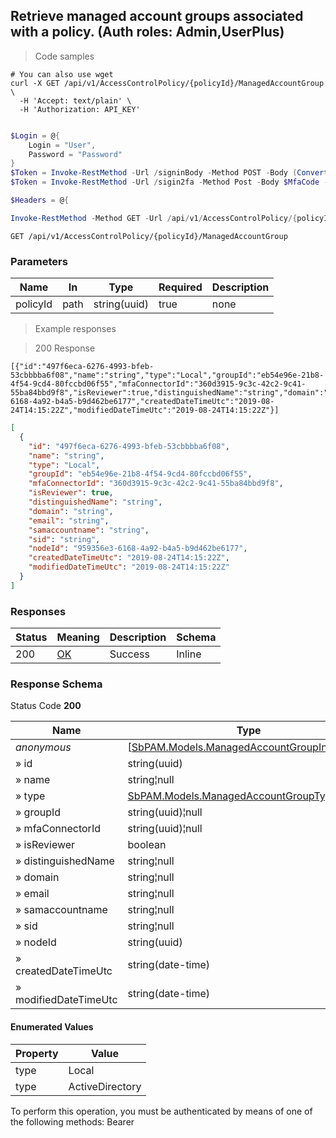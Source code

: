 
## Retrieve managed account groups associated with a policy. (Auth roles: Admin,UserPlus)

<a id="opIdGetManagedAccountGroupsAsync"></a>

> Code samples

```shell
# You can also use wget
curl -X GET /api/v1/AccessControlPolicy/{policyId}/ManagedAccountGroup \
  -H 'Accept: text/plain' \
  -H 'Authorization: API_KEY'

```

```powershell

$Login = @{
    Login = "User",
    Password = "Password"
}
$Token = Invoke-RestMethod -Url /signinBody -Method POST -Body (ConvertTo-Json $Login)
$Token = Invoke-RestMethod -Url /sigin2fa -Method Post -Body $MfaCode -Headers @{Authorization: "Bearer $Token"}

$Headers = @{

Invoke-RestMethod -Method GET -Url /api/v1/AccessControlPolicy/{policyId}/ManagedAccountGroup
```

`GET /api/v1/AccessControlPolicy/{policyId}/ManagedAccountGroup`

<h3 id="retrieve-managed-account-groups-associated-with-a-policy.-(auth-roles:-admin,userplus)-parameters">Parameters</h3>

|Name|In|Type|Required|Description|
|---|---|---|---|---|
|policyId|path|string(uuid)|true|none|

> Example responses

> 200 Response

```
[{"id":"497f6eca-6276-4993-bfeb-53cbbbba6f08","name":"string","type":"Local","groupId":"eb54e96e-21b8-4f54-9cd4-80fccbd06f55","mfaConnectorId":"360d3915-9c3c-42c2-9c41-55ba84bbd9f8","isReviewer":true,"distinguishedName":"string","domain":"string","email":"string","samaccountname":"string","sid":"string","nodeId":"959356e3-6168-4a92-b4a5-b9d462be6177","createdDateTimeUtc":"2019-08-24T14:15:22Z","modifiedDateTimeUtc":"2019-08-24T14:15:22Z"}]
```

```json
[
  {
    "id": "497f6eca-6276-4993-bfeb-53cbbbba6f08",
    "name": "string",
    "type": "Local",
    "groupId": "eb54e96e-21b8-4f54-9cd4-80fccbd06f55",
    "mfaConnectorId": "360d3915-9c3c-42c2-9c41-55ba84bbd9f8",
    "isReviewer": true,
    "distinguishedName": "string",
    "domain": "string",
    "email": "string",
    "samaccountname": "string",
    "sid": "string",
    "nodeId": "959356e3-6168-4a92-b4a5-b9d462be6177",
    "createdDateTimeUtc": "2019-08-24T14:15:22Z",
    "modifiedDateTimeUtc": "2019-08-24T14:15:22Z"
  }
]
```

<h3 id="retrieve-managed-account-groups-associated-with-a-policy.-(auth-roles:-admin,userplus)-responses">Responses</h3>

|Status|Meaning|Description|Schema|
|---|---|---|---|
|200|[OK](https://tools.ietf.org/html/rfc7231#section-6.3.1)|Success|Inline|

<h3 id="retrieve-managed-account-groups-associated-with-a-policy.-(auth-roles:-admin,userplus)-responseschema">Response Schema</h3>

Status Code **200**

|Name|Type|Required|Restrictions|Description|
|---|---|---|---|---|
|*anonymous*|[[SbPAM.Models.ManagedAccountGroupInfo](#schemasbpam.models.managedaccountgroupinfo)]|false|none|none|
|» id|string(uuid)|false|none|none|
|» name|string¦null|false|none|none|
|» type|[SbPAM.Models.ManagedAccountGroupType](#schemasbpam.models.managedaccountgrouptype)(int32)|false|none|none|
|» groupId|string(uuid)¦null|false|none|none|
|» mfaConnectorId|string(uuid)¦null|false|none|none|
|» isReviewer|boolean|false|none|none|
|» distinguishedName|string¦null|false|none|none|
|» domain|string¦null|false|none|none|
|» email|string¦null|false|none|none|
|» samaccountname|string¦null|false|none|none|
|» sid|string¦null|false|none|none|
|» nodeId|string(uuid)|false|none|none|
|» createdDateTimeUtc|string(date-time)|false|none|none|
|» modifiedDateTimeUtc|string(date-time)|false|none|none|

#### Enumerated Values

|Property|Value|
|---|---|
|type|Local|
|type|ActiveDirectory|

<aside class="warning">
To perform this operation, you must be authenticated by means of one of the following methods:
Bearer
</aside>


